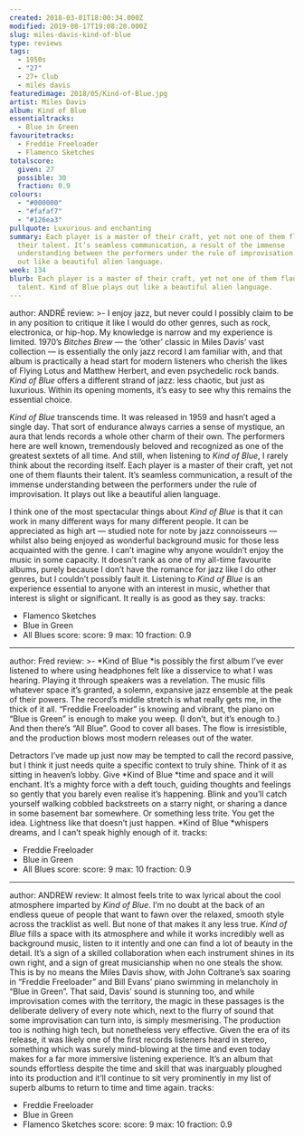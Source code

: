 ```yaml
---
created: 2018-03-01T18:00:34.000Z
modified: 2019-08-17T19:08:20.000Z
slug: miles-davis-kind-of-blue
type: reviews
tags:
  - 1950s
  - "27"
  - 27+ Club
  - miles davis
featuredimage: 2018/05/Kind-of-Blue.jpg
artist: Miles Davis
album: Kind of Blue
essentialtracks:
  - Blue in Green
favouritetracks:
  - Freddie Freeloader
  - Flamenco Sketches
totalscore:
  given: 27
  possible: 30
  fraction: 0.9
colours:
  - "#000000"
  - "#fafaf7"
  - "#126ea3"
pullquote: Luxurious and enchanting
summary: Each player is a master of their craft, yet not one of them flaunts
  their talent. It’s seamless communication, a result of the immense
  understanding between the performers under the rule of improvisation. It plays
  out like a beautiful alien language.
week: 134
blurb: Each player is a master of their craft, yet not one of them flaunts their
  talent. Kind of Blue plays out like a beautiful alien language.
---
```

author: ANDRÉ
review: >-
  I enjoy jazz, but never could I possibly claim to be in any position to
  critique it like I would do other genres, such as rock, electronica, or
  hip-hop. My knowledge is narrow and my experience is limited. 1970’s *Bitches
  Brew* — the ‘other’ classic in Miles Davis’ vast collection — is essentially
  the only jazz record I am familiar with, and that album is practically a head
  start for modern listeners who cherish the likes of Flying Lotus and Matthew
  Herbert, and even psychedelic rock bands. *Kind of Blue* offers a different
  strand of jazz: less chaotic, but just as luxurious. Within its opening
  moments, it’s easy to see why this remains the essential choice.

  *Kind of Blue* transcends time. It was released in 1959 and hasn’t aged a single day. That sort of endurance always carries a sense of mystique, an aura that lends records a whole other charm of their own. The performers here are well known, tremendously beloved and recognized as one of the greatest sextets of all time. And still, when listening to *Kind of Blue*, I rarely think about the recording itself. Each player is a master of their craft, yet not one of them flaunts their talent. It’s seamless communication, a result of the immense understanding between the performers under the rule of improvisation. It plays out like a beautiful alien language.

  I think one of the most spectacular things about *Kind of Blue* is that it can work in many different ways for many different people. It can be appreciated as high art — studied note for note by jazz connoisseurs — whilst also being enjoyed as wonderful background music for those less acquainted with the genre. I can’t imagine why anyone wouldn’t enjoy the music in some capacity. It doesn’t rank as one of my all-time favourite albums, purely because I don’t have the romance for jazz like I do other genres, but I couldn’t possibly fault it. Listening to *Kind of Blue* is an experience essential to anyone with an interest in music, whether that interest is slight or significant. It really is as good as they say.
tracks:
  - Flamenco Sketches
  - ­­Blue in Green
  - ­­All Blues
score:
  score: 9
  max: 10
  fraction: 0.9
---
author: Fred
review: >-
  *Kind of Blue *is possibly the first album I’ve ever listened to where using
  headphones felt like a disservice to what I was hearing. Playing it through
  speakers was a revelation. The music fills whatever space it’s granted, a
  solemn, expansive jazz ensemble at the peak of their powers. The record’s
  middle stretch is what really gets me, in the thick of it all. “Freddie
  Freeloader” is knowing and vibrant, the piano on “Blue is Green” is enough to
  make you weep. (I don’t, but it’s enough to.) And then there’s “All Blue”.
  Good to cover all bases. The flow is irresistible, and the production blows
  most modern releases out of the water.

  Detractors I’ve made up just now may be tempted to call the record passive, but I think it just needs quite a specific context to truly shine. Think of it as sitting in heaven’s lobby. Give *Kind of Blue *time and space and it will enchant. It’s a mighty force with a deft touch, guiding thoughts and feelings so gently that you barely even realise it’s happening. Blink and you’ll catch yourself walking cobbled backstreets on a starry night, or sharing a dance in some basement bar somewhere. Or something less trite. You get the idea. Lightness like that doesn’t just happen. *Kind of Blue *whispers dreams, and I can’t speak highly enough of it.
tracks:
  - Freddie Freeloader
  - ­­Blue in Green
  - ­­All Blues
score:
  score: 9
  max: 10
  fraction: 0.9
---
author: ANDREW
review: It almost feels trite to wax lyrical about the cool atmosphere imparted
  by *Kind of Blue*. I’m no doubt at the back of an endless queue of people that
  want to fawn over the relaxed, smooth style across the tracklist as well. But
  none of that makes it any less true. *Kind of Blue* fills a space with its
  atmosphere and while it works incredibly well as background music, listen to
  it intently and one can find a lot of beauty in the detail. It’s a sign of a
  skilled collaboration when each instrument shines in its own right, and a sign
  of great musicianship when no one steals the show. This is by no means the
  Miles Davis show, with John Coltrane’s sax soaring in “Freddie Freeloader” and
  Bill Evans’ piano swimming in melancholy in “Blue in Green”. That said, Davis’
  sound is stunning too, and while improvisation comes with the territory, the
  magic in these passages is the deliberate delivery of every note which, next
  to the flurry of sound that some improvisation can turn into, is simply
  mesmerising. The production too is nothing high tech, but nonetheless very
  effective. Given the era of its release, it was likely one of the first
  records listeners heard in stereo, something which was surely mind-blowing at
  the time and even today makes for a far more immersive listening experience.
  It’s an album that sounds effortless despite the time and skill that was
  inarguably ploughed into its production and it’ll continue to sit very
  prominently in my list of superb albums to return to time and time again.
tracks:
  - Freddie Freeloader
  - ­­Blue in Green
  - ­­Flamenco Sketches
score:
  score: 9
  max: 10
  fraction: 0.9
